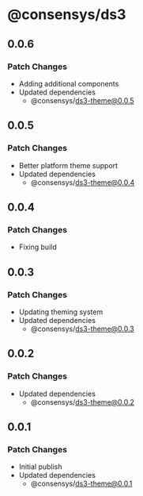 # @consensys/ds3

## 0.0.6

### Patch Changes

- Adding additional components
- Updated dependencies
  - @consensys/ds3-theme@0.0.5

## 0.0.5

### Patch Changes

- Better platform theme support
- Updated dependencies
  - @consensys/ds3-theme@0.0.4

## 0.0.4

### Patch Changes

- Fixing build

## 0.0.3

### Patch Changes

- Updating theming system
- Updated dependencies
  - @consensys/ds3-theme@0.0.3

## 0.0.2

### Patch Changes

- Updated dependencies
  - @consensys/ds3-theme@0.0.2

## 0.0.1

### Patch Changes

- Initial publish
- Updated dependencies
  - @consensys/ds3-theme@0.0.1
